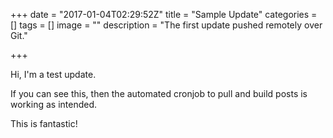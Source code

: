 +++
date = "2017-01-04T02:29:52Z"
title = "Sample Update"
categories = []
tags = []
image = ""
description = "The first update pushed remotely over Git."

+++

Hi, I'm a test update.

If you can see this, then the automated cronjob to pull and build posts is working as intended.

This is fantastic!